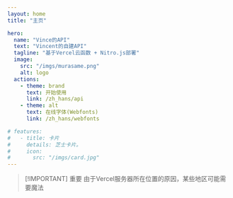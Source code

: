 ```yaml
---
layout: home
title: "主页"

hero:
  name: "Vince的API"
  text: "Vincent的自建API"
  tagline: "基于Vercel云函数 + Nitro.js部署"
  image:
    src: "/imgs/murasame.png"
    alt: logo
  actions:
    - theme: brand
      text: 开始使用
      link: /zh_hans/api
    - theme: alt
      text: 在线字体(Webfonts)
      link: /zh_hans/webfonts

# features:
#   - title: 卡片
#     details: 芝士卡片。
#     icon:
#       src: "/imgs/card.jpg"
---
```


> [!IMPORTANT] 重要
> 由于Vercel服务器所在位置的原因，某些地区可能需要魔法

